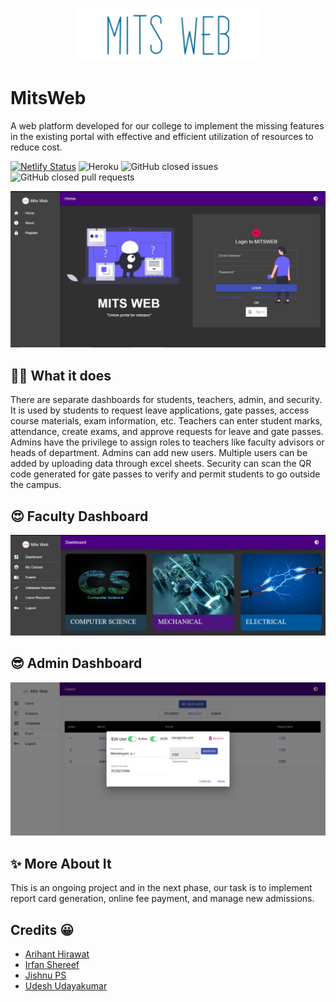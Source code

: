 <p align="center"><img src="https://raw.githubusercontent.com/arihant-2310/.github-images/main/logo.png"></p>

# MitsWeb

A web platform developed for our college to implement the missing features in the existing portal with effective and efficient utilization of resources to reduce cost.

[![Netlify Status](https://api.netlify.com/api/v1/badges/e16b536d-64db-41c7-86dd-c29f1c48bc98/deploy-status)](https://app.netlify.com/sites/mitsweb/deploys)
![Heroku](http://heroku-badge.herokuapp.com/?app=mitsweb-be&style=flat&svg=1)
![GitHub closed issues](https://img.shields.io/github/issues-closed/MitsWb/MitsWeb-Fe?style=flat)
![GitHub closed pull requests](https://img.shields.io/github/issues-pr-closed/MitsWb/MitsWeb-Fe?color=green?style=flat)

<img src="https://raw.githubusercontent.com/arihant-2310/.github-images/main/mitswebDashboard.jpeg">

## 👨‍💻 What it does

There are separate dashboards for students, teachers, admin, and security. It is used by students to request leave applications, gate passes, access course materials, exam information, etc. Teachers can enter student marks, attendance, create exams, and approve requests for leave and gate passes. Admins have the privilege to assign roles to teachers like faculty advisors or heads of department. Admins can add new users. Multiple users can be added by uploading data through excel sheets. Security can scan the QR code generated for gate passes to verify and permit students to go outside the campus.

## 😍 Faculty Dashboard

<img src="https://raw.githubusercontent.com/arihant-2310/.github-images/main/facultyDashboard.jpeg">

## 😎 Admin Dashboard

<img src="https://raw.githubusercontent.com/arihant-2310/.github-images/main/adminDashboardLight.jpeg">

## ✨ More About It

This is an ongoing project and in the next phase, our task is to implement report card generation, online fee payment, and manage new admissions.

## Credits 😀

- [Arihant Hirawat](https://github.com/arihant-2310)
- [Irfan Shereef](https://github.com/irfan-123)
- [Jishnu PS](https://github.com/psjishnu)
- [Udesh Udayakumar](https://github.com/pilotudesh)
